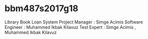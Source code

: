# bbm487s2017g18
Library Book Loan System
Project Manager : Simge Acimis
Software Engineer : Muhammed Ikbak Kilavuz
Test Expert : Simge Acimis ,  Muhammed Ikbak Kilavuz
